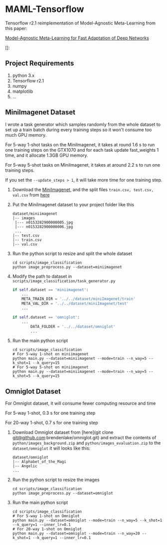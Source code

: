 # MAML-Tensorflow
Tensorflow r2.1 reimplementation of Model-Agnostic Meta-Learning from this paper: 

[Model-Agnostic Meta-Learning for Fast Adaptation of Deep Networks](https://arxiv.org/abs/1703.03400)

[]: 

## Project Requirements

1. python 3.x
2. Tensorflow r2.1
3. numpy 
4. matplotlib
5. ...

## MiniImagenet Dataset

I wrote a task generator which samples randomly from the whole dataset to set up a train batch during every training steps so it won't consume too much GPU memory.

For 5-way 1-shot tasks on the MiniImagenet, it takes at round 1.6 s to run one training steps on the GTX1070 and for each task update fast_weights 1 time, and it allocate 1.3GB GPU memory.

For 5-way 5-shot tasks on MiniImagenet, it takes at around 2.2 s to run one training steps.

If you set the `--update_steps > 1`, it will take more time for one training step.



1. Download the [MiniImagenet](https://drive.google.com/open?id=1HkgrkAwukzEZA0TpO7010PkAOREb2Nuk), and the split files `train.csv, test.csv, val.csv` from [here](https://github.com/twitter/meta-learning-lstm/tree/master/data/miniImagenet)

2. Put the MiniImagenet dataset to your project folder like this

   ```
   dataset/miniimagenet
   |-- images
   	|--- n0153282900000005.jpg
   	|--- n0153282900000006.jpg
   	...
   |-- test.csv
   |-- train.csv
   |-- val.csv
   ```

3. Run the python script to resize and split the whole dataset 

   ```
   cd scripts/image_classification
   python image_preprocess.py --dataset=miniimagenet
   ```

4. Modify the path to dataset in `scripts/image_classification/task_generator.py`

   ```python
   if self.dataset == 'miniimagenet':
       ...
       META_TRAIN_DIR = '../../dataset/miniImagenet/train'
       META_VAL_DIR = '../../dataset/miniImagenet/test'
       ...
   
   if self.dataset == 'omniglot':
       ...
           DATA_FOLDER = '../../dataset/omniglot'
           ... 
   ```
   
   
   
5. Run the main python script

   ```
   cd scripts/image_classification
   # For 5-way 1-shot on miniimagenet
   python main.py --dataset=miniimagenet --mode=train --n_way=5 --k_shot=1 --k_query=15
   # For 5-way 5-shot on miniimagenet
   python main.py --dataset=miniimagenet --mode=train --n_way=5 --k_shot=5 --k_query=15
   ```

   

## Omniglot Dataset

For Omniglot dataset, it will consume fewer computing resource and time

For 5-way 1-shot, 0.3 s for one training step

For 20-way 1-shot, 0.7 s for one training step

1. Download Omniglot dataset from [here](git clone git@github.com:brendenlake/omniglot.git) and extract the contents of `python/images_background.zip` and `python/images_evaluation.zip` to the `dataset/omniglot` it will looks like this:

   ```
   dataset/omniglot
   |-- Alphabet_of_the_Magi
   |-- Angelic
   ...
   ```

2. Run the python script to resize the images

   ```
   cd scripts/image_classification
   python image_preprocess.py --dataset=omniglot
   ```

3. Run the main python script 

   ```
   cd scripts/image_classification
   # For 5-way 1-shot on Omniglot
   python main.py --dataset=omniglot --mode=train --n_way=5 --k_shot=1 --k_query=1 --inner_lr=0.1
   # For 20-way 1-shot on Omniglot
   python main.py --dataset=omniglot --mode=train --n_way=20 --k_shot=1 --k_query=1 --inner_lr=0.1
   ```

   
